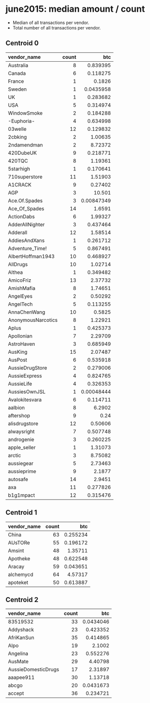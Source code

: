 # june2015: median amount / count

* Median of all transactions per vendor.
* Total number of all transactions per vendor.

## Centroid 0

| vendor_name        |   count |         btc |
|:-------------------|--------:|------------:|
| Australia          |       8 |  0.839395   |
| Canada             |       6 |  0.118275   |
| France             |       1 |  0.1826     |
| Sweden             |       1 |  0.0435958  |
| UK                 |       1 |  0.283682   |
| USA                |       5 |  0.314974   |
| &#87;indowSmoke    |       2 |  0.184288   |
| -Euphoria-         |       4 |  0.634998   |
| 03welle            |      12 |  0.129832   |
| 2cbking            |       2 |  1.00635    |
| 2ndamendman        |       2 |  8.72372    |
| 420DubeUK          |       9 |  0.218771   |
| 420TQC             |       8 |  1.19361    |
| 5starhigh          |       1 |  0.170641   |
| 710superstore      |      11 |  1.51903    |
| A1CRACK            |       9 |  0.27402    |
| AGP                |       3 | 10.501      |
| Ace.Of.Spades      |       3 |  0.00847349 |
| Ace_Of_Spades      |      14 |  1.6591     |
| ActionDabs         |       6 |  1.99327    |
| AdderAllNighter    |       3 |  0.437464   |
| Adderall           |      12 |  1.58514    |
| AddiesAndXans      |       1 |  0.261712   |
| Adventure_Time!    |       5 |  0.867491   |
| AlbertHoffman1943  |      10 |  0.468927   |
| AllDrugs           |      10 |  1.02714    |
| Althea             |       1 |  0.349482   |
| AmicoFriz          |      13 |  2.37732    |
| AmishMafia         |       8 |  1.74651    |
| AngelEyes          |       2 |  0.50292    |
| AngelTech          |       5 |  0.113255   |
| AnnaChenWang       |      10 |  0.5825     |
| AnonymousNarcotics |       8 |  1.22921    |
| Aplus              |       1 |  0.425373   |
| Apollonian         |       7 |  2.29709    |
| AstroHaven         |       3 |  0.685949   |
| AusKing            |      15 |  2.07487    |
| AusPost            |       6 |  0.535918   |
| AussieDrugStore    |       2 |  0.279006   |
| AussieExpress      |       4 |  0.824765   |
| AussieLife         |       4 |  0.326353   |
| AussiesOwnJSL      |       1 |  0.00048444 |
| Avalokitesvara     |       6 |  0.114711   |
| aalbion            |       8 |  6.2902     |
| aftershop          |       9 |  0.24       |
| alisdrugstore      |      12 |  0.50606    |
| alwaysright        |       7 |  0.507748   |
| androgenie         |       3 |  0.260225   |
| apple_seller       |       1 |  1.31073    |
| arctic             |       3 |  8.75082    |
| aussiegear         |       5 |  2.73463    |
| aussieprime        |       9 |  2.1877     |
| autosafe           |      14 |  2.9451     |
| axa                |      11 |  0.277826   |
| b1g1mpact          |      12 |  0.315476   |

## Centroid 1

| vendor_name   |   count |      btc |
|:--------------|--------:|---------:|
| China         |      63 | 0.255234 |
| AUsTORe       |      55 | 0.196172 |
| Amsint        |      48 | 1.35711  |
| Apotheke      |      48 | 0.622548 |
| Aracay        |      59 | 0.043651 |
| alchemycd     |      64 | 4.57317  |
| apoteket      |      50 | 0.613887 |

## Centroid 2

| vendor_name         |   count |       btc |
|:--------------------|--------:|----------:|
| 83519532            |      33 | 0.0434046 |
| Addyshack           |      23 | 0.423352  |
| AfriKanSun          |      35 | 0.414865  |
| Alpo                |      19 | 2.1002    |
| Angelina            |      23 | 0.552276  |
| AusMate             |      29 | 4.40798   |
| AussieDomesticDrugs |      17 | 2.31897   |
| aaapee911           |      30 | 1.13718   |
| abcgo               |      20 | 0.0431673 |
| accept              |      36 | 0.234721  |

